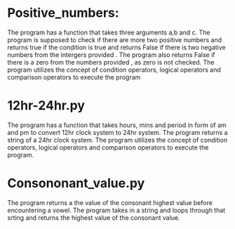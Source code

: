 # Positive_numbers:

 The program has a function that takes three arguments a,b and c.
 The program is supposed to check if there are more two positive numbers and returns true if the condition is true and returns False if there is two negative numbers from the intergers provided .
 The program also returns False if there is a zero from the numbers provided , as zero is not checked.
 The program utilizes the concept of condition operators, logical operators and comparison operators to execute the program

# 12hr-24hr.py
 
 The program has a function that takes hours, mins and period in form of am and pm to convert 12hr clock system to 24hr system.
 The program returns a string of a 24hr clock system.
 The program utilizes the concept of condition operators, logical operators and comparison operators to execute the program.

# Consononant_value.py
 The program returns a the value of the consonant highest value before encountering a vowel.
 The program takes in a string and loops through that srting and returns the highest value of the consonant value.